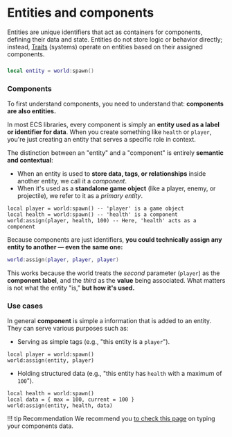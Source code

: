 # Entities and components

Entities are unique identifiers that act as containers for components, defining their data and state.
Entities do not store logic or behavior directly; instead, [Traits](Traits.md) (systems) operate on entities based on their assigned components.

### 

```lua linenums="1"
local entity = world:spawn()
```

### Components

To first understand components, you need to understand that: **components are also entities.**

In most ECS libraries, every component is simply an **entity used as a label or identifier for data**.
When you create something like `health` or `player`, you're just creating an entity that serves a specific role in context.

The distinction between an "entity" and a "component" is entirely **semantic and contextual**:

- When an entity is used to **store data, tags, or relationships** inside another entity, we call it a *component*.
- When it's used as a **standalone game object** (like a player, enemy, or projectile), we refer to it as a *primary entity*.

```luau linenums="1"
local player = world:spawn() -- 'player' is a game object
local health = world:spawn() -- 'health' is a component
world:assign(player, health, 100) -- Here, 'health' acts as a component
```

Because components are just identifiers, **you could technically assign any entity to another — even the same one:**
```lua linenums="4"
world:assign(player, player, player)
```

This works because the world treats the *second* parameter (`player`) as the **component label**,
and the *third* as the **value** being associated. What matters is not what the entity "is," **but how it's used.**

### Use cases

In general **component** is simple a information that is added to an entity.
They can serve various purposes such as:

- Serving as simple tags (e.g., "this entity is a `player`").
```luau linenums="1"
local player = world:spawn()
world:assign(entity, player)
```

- Holding structured data (e.g., "this entity has `health` with a maximum of `100`").
```luau linenums="1"
local health = world:spawn()
local data = { max = 100, current = 100 }
world:assign(entity, health, data)
```

!!! tip Recommendation
    We recommend you [to check this page](../Guides/Strict-typing.md) on typing your components data.